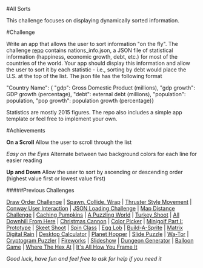 #All Sorts

This challenge focuses on displaying dynamically sorted information.

#Challenge

Write an app that allows the user to sort information "on the fly". The challenge [repo](https://github.com/reddit-pygame/all-sorts-challenge) contains nations_info.json, a JSON file of statistical information (happiness, economic growth, debt, etc.)
 for most of the countries of the world. Your app should display this information and allow the user to sort it by each statistic - i.e.,
 sorting by debt would place the U.S. at the top of the list. The json file has the following format

"Country Name": {
        "gdp": Gross Domestic Product (millions),
        "gdp growth": GDP growth (percentage),
        "debt": external debt (millions),
        "population": population,
        "pop growth": population growth (percentage)}
        
Statistics are mostly 2015 figures. The repo also includes a simple app template or feel free to implement your own.
 
 
#Achievements

**On a Scroll** Allow the user to scroll through the list

*Easy on the Eyes* Alternate between two background colors for each line for easier reading

**Up and Down** Allow the user to sort by ascending or descending order (highest value first or lowest value first)

#####Previous Challenges

[Draw Order Challenge](https://www.reddit.com/r/pygame/comments/3de4ng/challenge_drawing_in_the_right_order/) | 
[Spawn, Collide, Wrap](https://www.reddit.com/r/pygame/comments/3eddbp/challenge_spawn_collide_wrap/) | 
[Thruster Style Movement](https://www.reddit.com/r/pygame/comments/3fe60j/challenge_thruster_style_movement/) | 
[Conway User Interaction](https://www.reddit.com/r/pygame/comments/3iwdqq/challenge_conway_user_interaction/) |
[JSON Loading Challenge](https://www.reddit.com/r/pygame/comments/3lafr3/json_loading_challenge/) | 
[Map Distance Challenge](https://www.reddit.com/r/pygame/comments/3oc19d/map_distance_challenge/) | 
[Caching Pumpkins](https://www.reddit.com/r/pygame/comments/3qc9wm/challenge_caching_pumpkins/) | 
[A Puzzling World](https://www.reddit.com/r/pygame/comments/3s9m2j/challenge_a_puzzling_world/) | 
[Turkey Shoot](https://www.reddit.com/r/pygame/comments/3tvc5h/challenge_turkey_shoot/) | 
[All Downhill From Here](https://www.reddit.com/r/pygame/comments/3vsc5x/challenge_all_downhill_from_here/) | 
[Christmas Cannon](https://www.reddit.com/r/pygame/comments/3xpi6t/challenge_christmas_cannon/) | 
[Color Picker](https://www.reddit.com/r/pygame/comments/40mdi8/challenge_color_picker/) | 
[Minigolf Part I: Prototype](https://www.reddit.com/r/pygame/comments/4335cs/challenge_minigolf_part_1_prototype/) | 
[Skeet Shoot](https://www.reddit.com/r/pygame/comments/46xbxo/challenge_skeet_shoot/) | 
[Spin Class](https://www.reddit.com/r/pygame/comments/4aq3or/challenge_spin_class/) | 
[Egg Lob](https://www.reddit.com/r/pygame/comments/4dcvq4/challenge_egg_lob/) | 
[Build-A-Sprite](https://www.reddit.com/r/pygame/comments/4g3m7n/challenge_buildasprite/) | 
[Matrix Digital Rain](https://www.reddit.com/r/pygame/comments/4jg5cf/challenge_matrix_digital_rain/) | 
[Desktop Calculator](https://www.reddit.com/r/pygame/comments/4mnu2x/challenge_desktop_calculator/) | 
[Planet Hopper](https://www.reddit.com/r/pygame/comments/4qcgmd/challenge_planet_hopper/) | 
[Slide Puzzle](https://www.reddit.com/r/pygame/comments/4z36w8/challenge_slide_puzzle/) | 
[Wa-Tor](https://www.reddit.com/r/pygame/comments/54fs7t/challenge_wator/) | 
[Cryptogram Puzzler](https://www.reddit.com/r/pygame/comments/59de3x/challenge_cryptogram_puzzler/) | 
[Fireworks](https://www.reddit.com/r/pygame/comments/5fdok7/challenge_fireworks/) | 
[Slideshow](https://www.reddit.com/r/pygame/comments/5lttat/challenge_slideshow/) | 
[Dungeon Generator](https://www.reddit.com/r/pygame/comments/5rnlhj/challenge_dungeon_generator/) | 
[Balloon Game](https://www.reddit.com/r/pygame/comments/5y3lny/challenge_balloon_game/) | 
[Where The Hex At](https://www.reddit.com/r/pygame/comments/63vjqd/challenge_where_the_hex_at/) | 
[It's All How You Frame It](https://www.reddit.com/r/pygame/comments/69zjs7/challenge_its_all_how_you_frame_it/)


*Good luck, have fun and feel free to ask for help if you need it* 

  
